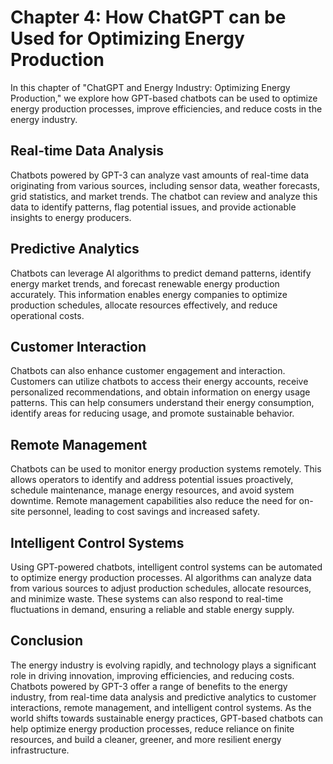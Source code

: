 Chapter 4: How ChatGPT can be Used for Optimizing Energy Production
===================================================================

In this chapter of "ChatGPT and Energy Industry: Optimizing Energy Production," we explore how GPT-based chatbots can be used to optimize energy production processes, improve efficiencies, and reduce costs in the energy industry.

Real-time Data Analysis
-----------------------

Chatbots powered by GPT-3 can analyze vast amounts of real-time data originating from various sources, including sensor data, weather forecasts, grid statistics, and market trends. The chatbot can review and analyze this data to identify patterns, flag potential issues, and provide actionable insights to energy producers.

Predictive Analytics
--------------------

Chatbots can leverage AI algorithms to predict demand patterns, identify energy market trends, and forecast renewable energy production accurately. This information enables energy companies to optimize production schedules, allocate resources effectively, and reduce operational costs.

Customer Interaction
--------------------

Chatbots can also enhance customer engagement and interaction. Customers can utilize chatbots to access their energy accounts, receive personalized recommendations, and obtain information on energy usage patterns. This can help consumers understand their energy consumption, identify areas for reducing usage, and promote sustainable behavior.

Remote Management
-----------------

Chatbots can be used to monitor energy production systems remotely. This allows operators to identify and address potential issues proactively, schedule maintenance, manage energy resources, and avoid system downtime. Remote management capabilities also reduce the need for on-site personnel, leading to cost savings and increased safety.

Intelligent Control Systems
---------------------------

Using GPT-powered chatbots, intelligent control systems can be automated to optimize energy production processes. AI algorithms can analyze data from various sources to adjust production schedules, allocate resources, and minimize waste. These systems can also respond to real-time fluctuations in demand, ensuring a reliable and stable energy supply.

Conclusion
----------

The energy industry is evolving rapidly, and technology plays a significant role in driving innovation, improving efficiencies, and reducing costs. Chatbots powered by GPT-3 offer a range of benefits to the energy industry, from real-time data analysis and predictive analytics to customer interactions, remote management, and intelligent control systems. As the world shifts towards sustainable energy practices, GPT-based chatbots can help optimize energy production processes, reduce reliance on finite resources, and build a cleaner, greener, and more resilient energy infrastructure.
